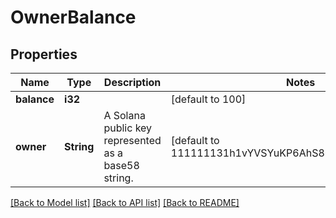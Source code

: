 # OwnerBalance

## Properties

Name | Type | Description | Notes
------------ | ------------- | ------------- | -------------
**balance** | **i32** |  | [default to 100]
**owner** | **String** | A Solana public key represented as a base58 string. | [default to 111111131h1vYVSYuKP6AhS86fbRdMw9XHiZAvAaj]

[[Back to Model list]](../README.md#documentation-for-models) [[Back to API list]](../README.md#documentation-for-api-endpoints) [[Back to README]](../README.md)


